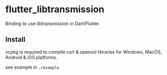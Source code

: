 # flutter_libtransmission

Binding to use libtransmission in Dart/Flutter.

## Install

vcpkg is required to compile curl & openssl libraries for Windows, MacOS, Android & iOS platforms.

see example in `./example`.